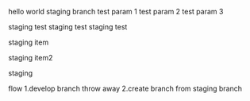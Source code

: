 hello world
staging branch
test param 1
test param 2
test param 3

staging test
staging test
staging test

staging item

staging item2

staging

flow
1.develop branch throw away
2.create branch from staging branch
